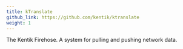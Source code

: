 ```yaml
---
title: kTranslate
github_link: https://github.com/kentik/ktranslate
weight: 1
---
```


The Kentik Firehose. A system for pulling and pushing network data.
